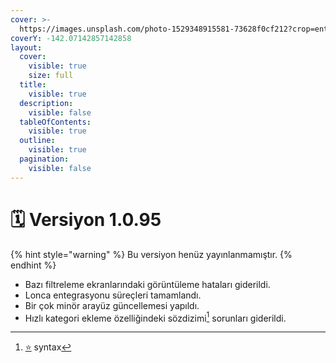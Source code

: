 ```yaml
---
cover: >-
  https://images.unsplash.com/photo-1529348915581-73628f0cf212?crop=entropy&cs=srgb&fm=jpg&ixid=M3wxOTcwMjR8MHwxfHNlYXJjaHwyfHxwYWxtfGVufDB8fHx8MTcyMjE0NTA5M3ww&ixlib=rb-4.0.3&q=85
coverY: -142.07142857142858
layout:
  cover:
    visible: true
    size: full
  title:
    visible: true
  description:
    visible: false
  tableOfContents:
    visible: true
  outline:
    visible: true
  pagination:
    visible: false
---
```


# 🗓️ Versiyon 1.0.95

{% hint style="warning" %}
Bu versiyon henüz yayınlanmamıştır.
{% endhint %}

* Bazı filtreleme ekranlarındaki görüntüleme hataları giderildi.
* Lonca entegrasyonu süreçleri tamamlandı.
* Bir çok minör arayüz güncellemesi yapıldı.
* Hızlı kategori ekleme özelliğindeki sözdizimi[^1] sorunları giderildi.











[^1]: [⭐](https://emojipedia.org/star) syntax
